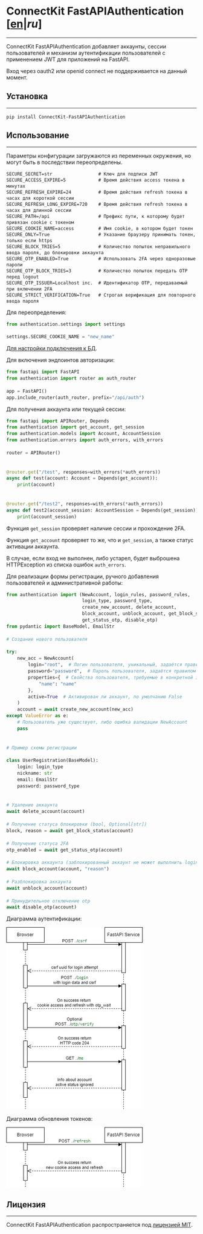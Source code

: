 # ConnectKit FastAPIAuthentication [[en](./README.md)|*ru*]

___

ConnectKit FastAPIAuthentication добавляет аккаунты, сессии пользователей и механизм аутентификации
пользователей с применением JWT для приложений на FastAPI.

Вход через oauth2 или openid connect не поддерживается на данный момент.

## Установка

___

```shell
pip install ConnectKit-FastAPIAuthentication
```

## Использование

___

Параметры конфигурации загружаются из переменных окружения, но могут быть в последствии переопределены.

    SECURE_SECRET=str                 # Ключ для подписи JWT
    SECURE_ACCESS_EXPIRE=5            # Время действия access токена в минутах
    SECURE_REFRESH_EXPIRE=24          # Время действия refresh токена в часах для короткой сессии
    SECURE_REFRESH_LONG_EXPIRE=720    # Время действия refresh токена в часах для длинной сессии
    SECURE_PATH=/api                  # Префикс пути, к которому будет привязан cookie с токеном
    SECURE_COOKIE_NAME=access         # Имя cookie, в котором будет токен
    SECURE_ONLY=True                  # Указание браузеру принимать токен, только если https
    SECURE_BLOCK_TRIES=5              # Количество попыток неправильного ввода пароля, до блокировки аккаунта
    SECURE_OTP_ENABLED=True           # Использовать 2FA через одноразовые пароли
    SECURE_OTP_BLOCK_TRIES=3          # Количество попыток передать OTP перед logout
    SECURE_OTP_ISSUER=Localhost inc.  # Идентификатор OTP, передаваемый при включении 2FA
    SECURE_STRICT_VERIFICATION=True   # Строгая верификация для повторного ввода пароля

Для переопределения:

```python
from authentication.settings import settings

settings.SECURE_COOKIE_NAME = "new_name"
```

[Для настройки подключения к БД](https://github.com/mtuciru/ConnectKit-Database/blob/master/README_RU.md).

Для включения эндпоинтов авторизации:

```python
from fastapi import FastAPI
from authentication import router as auth_router

app = FastAPI()
app.include_router(auth_router, prefix="/api/auth")

```

Для получения аккаунта или текущей сессии:

```python
from fastapi import APIRouter, Depends
from authentication import get_account, get_session
from authentication.models import Account, AccountSession
from authentication.errors import auth_errors, with_errors

router = APIRouter()


@router.get("/test", responses=with_errors(*auth_errors))
async def test(account: Account = Depends(get_account)):
    print(account)


@router.get("/test2", responses=with_errors(*auth_errors))
async def test2(account_session: AccountSession = Depends(get_session)):
    print(account_session)

```

Функция `get_session` проверяет наличие сессии и прохождение 2FA.

Функция `get_account` проверяет то же, что и `get_session`, а также статус активации аккаунта.

В случае, если вход не выполнен, либо устарел, будет выброшена HTTPException из списка ошибок `auth_errors`.

Для реализации формы регистрации, ручного добавления пользователей и административной работы:

```python
from authentication import (NewAccount, login_rules, password_rules,
                            login_type, password_type,
                            create_new_account, delete_account,
                            block_account, unblock_account, get_block_status,
                            get_status_otp, disable_otp)
from pydantic import BaseModel, EmailStr

# Создание нового пользователя

try:
    new_acc = NewAccount(
        login="root",  # Логин пользователя, уникальный, задаётся правилом login_rules
        password="password",  # Пароль пользователя, задаётся правилом password_rules
        properties={  # Свойства пользователя, требуемые в конкретной задаче, Dict[str, Any]
            "name": "name"
        },
        active=True  # Активирован ли аккаунт, по умолчанию False
    )
    account = await create_new_account(new_acc)
except ValueError as e:
    # Пользователь уже существует, либо ошибка валидации NewAccount
    pass


# Пример схемы регистрации

class UserRegistration(BaseModel):
    login: login_type
    nickname: str
    email: EmailStr
    password: password_type


# Удаление аккаунта
await delete_account(account)

# Получение статуса блокировки (bool, Optional[str])
block, reason = await get_block_status(account)

# Получение статуса 2FA 
otp_enabled = await get_status_otp(account)

# Блокировка аккаунта (заблокированный аккаунт не может выполнить login)
await block_account(account, "reason")

# Разблокировка аккаунта
await unblock_account(account)

# Принудительное отключение otp
await disable_otp(account)


```

Диаграмма аутентификации:

![Диаграмма аутентификации](./login.jpg)

Диаграмма обновления токенов:

![Диаграмма обновления токенов](./refresh.jpg)

## Лицензия

___

ConnectKit FastAPIAuthentication распространяется под [лицензией MIT](./LICENSE).